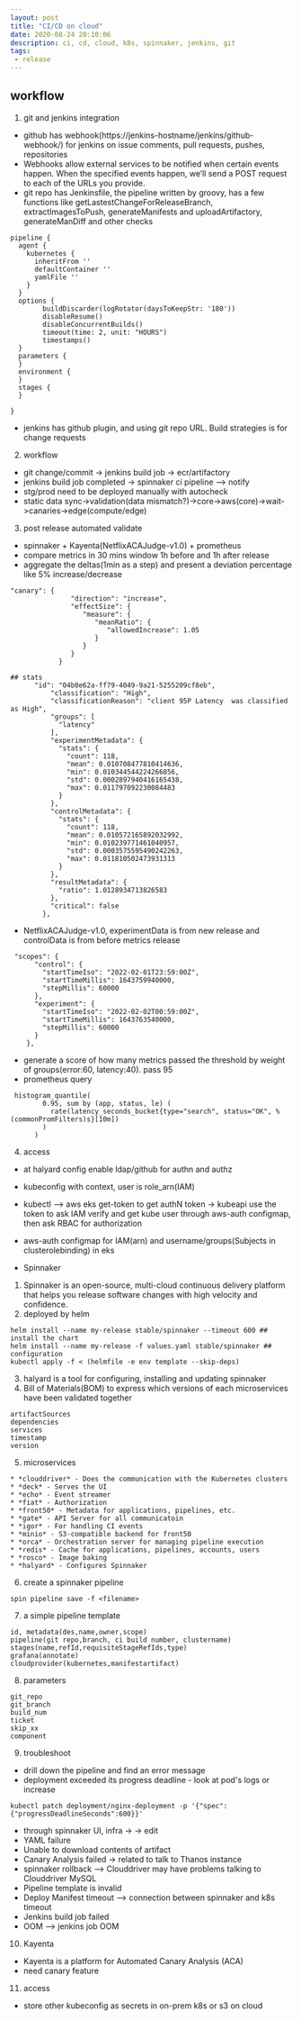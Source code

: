 ```yaml
---
layout: post
title: "CI/CD on cloud"
date: 2020-08-24 20:10:06
description: ci, cd, cloud, k8s, spinnaker, jenkins, git
tags:
 - release
---
```

##  workflow
1. git and jenkins integration
- github has webhook(https://jenkins-hostname/jenkins/github-webhook/) for jenkins on issue comments, pull requests, pushes, repositories
- Webhooks allow external services to be notified when certain events happen. When the specified events happen, we’ll send a POST request to each of the URLs you provide.
- git repo has Jenkinsfile, the pipeline written by groovy, has a few functions
  like getLastestChangeForReleaseBranch, extractImagesToPush, generateManifests and uploadArtifactory, generateManDiff and other checks
```
pipeline {
  agent {
    kubernetes {
      inheritFrom ''
      defaultContainer ''
      yamlFile ''
    }
  }
  options {
        buildDiscarder(logRotator(daysToKeepStr: '180'))
        disableResume()
        disableConcurrentBuilds()
        timeout(time: 2, unit: "HOURS")
        timestamps()
  }
  parameters {
  }
  environment {
  }
  stages {
  }

}
```
- jenkins has github plugin, and using git repo URL. Build strategies is for change requests

2. workflow
- git change/commit ->  jenkins build job -> ecr/artifactory
- jenkins build job completed -> spinnaker ci pipeline --> notify
- stg/prod need to be deployed manually with autocheck
- static data sync->validation(data mismatch?)->core->aws(core)->wait->canaries->edge(compute/edge)

3. post release automated validate
- spinnaker + Kayenta(NetflixACAJudge-v1.0) + prometheus
- compare metrics in 30 mins window 1h before and 1h after release
- aggregate the deltas(1min as a step) and present a deviation percentage like 5% increase/decrease
```
"canary": {
               "direction": "increase",
               "effectSize": {
                  "measure": {
                     "meanRatio": {
                        "allowedIncrease": 1.05
                     }
                  }
               }
            }

## stats
      "id": "04b0e62a-ff79-4049-9a21-5255209cf8eb",
          "classification": "High",
          "classificationReason": "client 95P Latency  was classified as High",
          "groups": [
            "latency"
          ],
          "experimentMetadata": {
            "stats": {
              "count": 118,
              "mean": 0.010708477810414636,
              "min": 0.010344544224266856,
              "std": 0.0002897940416165438,
              "max": 0.011797092230084483
            }
          },
          "controlMetadata": {
            "stats": {
              "count": 118,
              "mean": 0.010572165892032992,
              "min": 0.010239771461040957,
              "std": 0.0003575595490242263,
              "max": 0.011810502473931313
            }
          },
          "resultMetadata": {
            "ratio": 1.0128934713826583
          },
          "critical": false
        },
```
- NetflixACAJudge-v1.0, experimentData is from new release and controlData is from before metrics release
```
 "scopes": {
      "control": {
        "startTimeIso": "2022-02-01T23:59:00Z",
        "startTimeMillis": 1643759940000,
        "stepMillis": 60000
      },
      "experiment": {
        "startTimeIso": "2022-02-02T00:59:00Z",
        "startTimeMillis": 1643763540000,
        "stepMillis": 60000
      }
    },
```
- generate a score of how many metrics passed the threshold by weight of groups(error:60, latency:40). pass 95
- prometheus query
```
 histogram_quantile(
        0.95, sum by (app, status, le) (
          rate(latency_seconds_bucket{type="search", status="OK", %(commonPromFilters)s}[10m])
        )
      )
```
4. access
- at halyard config enable ldap/github for authn and authz
- kubeconfig with context, user is role_arn(IAM)
- kubectl --> aws eks get-token to get authN token -> kubeapi use the token to ask IAM verify and get kube user through aws-auth configmap, then ask RBAC for authorization
- aws-auth configmap for IAM(arn) and username/groups(Subjects in clusterolebinding) in eks

- Spinnaker
1. Spinnaker is an open-source, multi-cloud continuous delivery platform that helps you release software changes with high velocity and confidence.
2. deployed by helm
```
helm install --name my-release stable/spinnaker --timeout 600 ## install the chart
helm install --name my-release -f values.yaml stable/spinnaker ## configuration
kubectl apply -f < (helmfile -e env template --skip-deps)
```
3. halyard is a tool for configuring, installing and updating spinnaker
4. Bill of Materials(BOM) to express which versions of each microservices have been validated together
```
artifactSources
dependencies
services
timestamp
version
```
5. microservices
```
* *clouddriver* - Does the communication with the Kubernetes clusters
* *deck* - Serves the UI
* *echo* - Event streamer
* *fiat* - Authorization
* *front50* - Metadata for applications, pipelines, etc.
* *gate* - API Server for all communicatoin
* *igor* - For handling CI events
* *minio* - S3-compatible backend for front50
* *orca* - Orchestration server for managing pipeline execution
* *redis* - Cache for applications, pipelines, accounts, users
* *rosco* - Image baking
* *halyard* - Configures Spinnaker
```
6. create a spinnaker pipeline
```
spin pipeline save -f <filename>
```
7. a simple pipeline template
```
id, metadata(des,name,owner,scope)
pipeline(git repo,branch, ci build number, clustername)
stages(name,refId,requisiteStageRefIds,type)
grafana(annotate)
cloudprovider(kubernetes,manifestartifact)
```
8. parameters
```
git_repo
git_branch
build_num
ticket
skip_xx
component
```
9. troubleshoot
- drill down the pipeline and find an error message
- deployment exceeded its progress deadline - look at pod's logs or increase <progressDeadlineSeconds>
```
kubectl patch deployment/nginx-deployment -p '{"spec":{"progressDeadlineSeconds":600}}'
```
- through spinnaker UI, infra -> <Unhealthy> -> edit <Pod Actions>
- YAML failure
- Unable to download contents of artifact
- Canary Analysis failed -> related to talk to Thanos instance
- spinnaker rollback --> Clouddriver may have problems talking to Clouddriver MySQL
- Pipeline template is invalid
- Deploy Manifest timeout --> connection between spinnaker and k8s timeout
- Jenkins build job failed
- OOM --> jenkins job OOM
10. Kayenta
- Kayenta is a platform for Automated Canary Analysis (ACA)
- need canary feature
11. access
- store other kubeconfig as secrets in on-prem k8s or s3 on cloud
